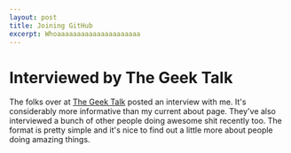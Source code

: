 ```yaml
---
layout: post
title: Joining GitHub
excerpt: Whoaaaaaaaaaaaaaaaaaaaaa
---
```


Interviewed by The Geek Talk
============================

The folks over at [The Geek Talk](http://thegeektalk.com/interviews/corey-donohoe/) posted an interview with me.  It's considerably more informative than my current about page.  They've also interviewed a bunch of other people doing awesome shit recently too.  The format is pretty simple and it's nice to find out a little more about people doing amazing things.
